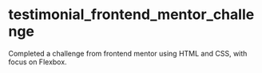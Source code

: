 # testimonial_frontend_mentor_challenge
Completed a challenge from frontend mentor using HTML and CSS, with focus on Flexbox.
